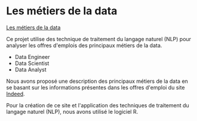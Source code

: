 # Les métiers de la data 

[Les métiers de la data](https://datajob.netlify.app/)

Ce projet utilise des technique de traitement du langage naturel (NLP) pour analyser les offres d'emplois des principaux métiers de la data. 

- Data Engineer
- Data Scientist
- Data Analyst

Nous avons proposé une description des principaux métiers de la data en se basant sur les informations présentes dans les offres d'emploi du site [Indeed](https://fr.indeed.com/).

Pour la création de ce site et l'application des techniques de traitement du langage naturel (NLP), nous avons utilisé le logiciel R.
